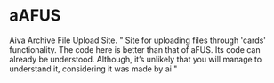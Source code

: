 # aAFUS
Aiva Archive File Upload Site. " Site for uploading files through 'cards' functionality. The code here is better than that of aFUS. Its code can already be understood. Although, it’s unlikely that you will manage to understand it, considering it was made by ai "
